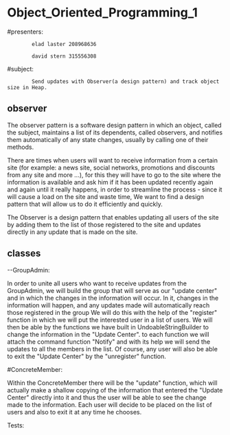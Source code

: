 # Object_Oriented_Programming_1

#presenters: 

            elad laster 208968636

            david stern 315556308
            
#subject: 
          
            Send updates with Observer(a design pattern) and track object size in Heap.

## observer

The observer pattern is a software design pattern in which an object, called the subject, maintains a list of its dependents, called observers, and notifies them automatically of any state changes, usually by calling one of their methods.

There are times when users will want to receive information from a certain site (for example: a news site, social networks, promotions and discounts from any site and more ...), for this they will have to go to the site where the information is available and ask him if it has been updated recently again and again until it really happens, in order to streamline the process - since it will cause a load on the site and waste time, We want to find a design pattern that will allow us to do it efficiently and quickly.

The Observer is a design pattern that enables updating all users of the site by adding them to the list of those registered to the site and updates directly in any update that is made on the site.


## classes

--GroupAdmin:

In order to unite all users who want to receive updates from the GroupAdmin, we will build the group that will serve as our "update center" and in which the changes in the information will occur.
In it, changes in the information will happen, and any updates made will automatically reach those registered in the group
We will do this with the help of the "register" function in which we will put the interested user in a list of users. We will then be able by the functions we have built in UndoableStringBuilder to change the information in the "Update Center".
to each function we will attach the command function "Notify" and with its help we will send the updates to all the members in the list.
Of course, any user will also be able to exit the "Update Center" by the "unregister" function.

#ConcreteMember:

Within the ConcreteMember there will be the "update" function, which will actually make a shallow copying of the information that entered the "Update Center" directly into it and thus the user will be able to see the change made to the information. Each user will decide to be placed on the list of users and also to exit it at any time he chooses.

Tests:
